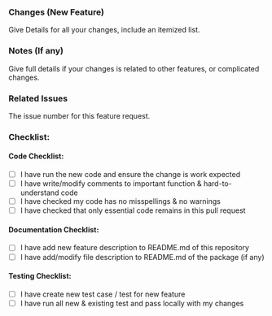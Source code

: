 ### Changes (New Feature)

Give Details for all your changes, include an itemized list.

### Notes (If any)

Give full details if your changes is related to other features, or complicated changes.

### Related Issues

The issue number for this feature request.

### Checklist:

#### Code Checklist:

-   [ ] I have run the new code and ensure the change is work expected
-   [ ] I have write/modify comments to important function & hard-to-understand code
-   [ ] I have checked my code has no misspellings & no warnings
-   [ ] I have checked that only essential code remains in this pull request

#### Documentation Checklist:

-   [ ] I have add new feature description to README.md of this repository
-   [ ] I have add/modify file description to README.md of the package (if any)

#### Testing Checklist:

-   [ ] I have create new test case / test for new feature
-   [ ] I have run all new & existing test and pass locally with my changes
